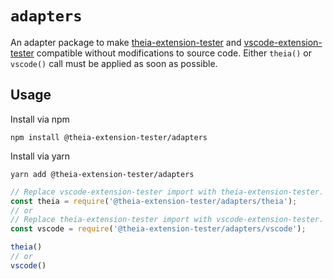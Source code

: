 # `adapters`

An adapter package to make [theia-extension-tester](https://www.npmjs.com/package/theia-extension-tester) and
[vscode-extension-tester](https://www.npmjs.com/package/vscode-extension-tester) compatible without
modifications to source code. Either `theia()` or `vscode()` call must be applied as soon as possible.

## Usage

Install via npm

`npm install @theia-extension-tester/adapters`

Install via yarn

`yarn add @theia-extension-tester/adapters`

```js
// Replace vscode-extension-tester import with theia-extension-tester.
const theia = require('@theia-extension-tester/adapters/theia');
// or
// Replace theia-extension-tester import with vscode-extension-tester.
const vscode = require('@theia-extension-tester/adapters/vscode');

theia()
// or
vscode()
```

